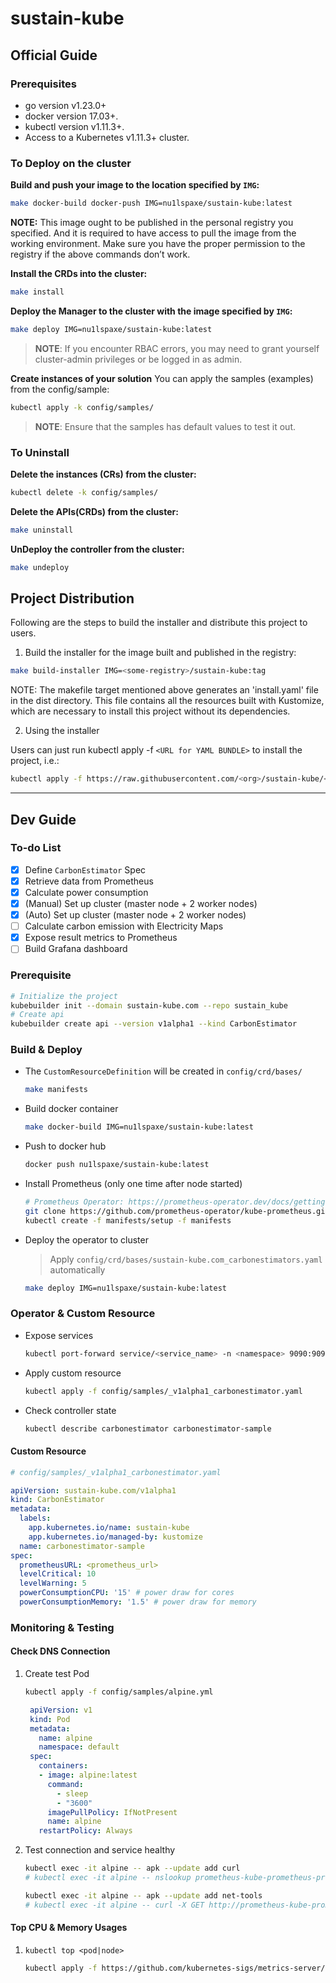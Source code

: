 # sustain-kube

## Official Guide

### Prerequisites

- go version v1.23.0+
- docker version 17.03+.
- kubectl version v1.11.3+.
- Access to a Kubernetes v1.11.3+ cluster.

### To Deploy on the cluster

**Build and push your image to the location specified by `IMG`:**

```sh
make docker-build docker-push IMG=nu1lspaxe/sustain-kube:latest
```

**NOTE:** This image ought to be published in the personal registry you specified.
And it is required to have access to pull the image from the working environment.
Make sure you have the proper permission to the registry if the above commands don’t work.

**Install the CRDs into the cluster:**

```sh
make install
```

**Deploy the Manager to the cluster with the image specified by `IMG`:**

```sh
make deploy IMG=nu1lspaxe/sustain-kube:latest
```

> **NOTE**: If you encounter RBAC errors, you may need to grant yourself cluster-admin
> privileges or be logged in as admin.

**Create instances of your solution**
You can apply the samples (examples) from the config/sample:

```sh
kubectl apply -k config/samples/
```

> **NOTE**: Ensure that the samples has default values to test it out.

### To Uninstall

**Delete the instances (CRs) from the cluster:**

```sh
kubectl delete -k config/samples/
```

**Delete the APIs(CRDs) from the cluster:**

```sh
make uninstall
```

**UnDeploy the controller from the cluster:**

```sh
make undeploy
```

## Project Distribution

Following are the steps to build the installer and distribute this project to users.

1. Build the installer for the image built and published in the registry:

```sh
make build-installer IMG=<some-registry>/sustain-kube:tag
```

NOTE: The makefile target mentioned above generates an 'install.yaml'
file in the dist directory. This file contains all the resources built
with Kustomize, which are necessary to install this project without
its dependencies.

2. Using the installer

Users can just run kubectl apply -f `<URL for YAML BUNDLE>` to install the project, i.e.:

```sh
kubectl apply -f https://raw.githubusercontent.com/<org>/sustain-kube/<tag or branch>/dist/install.yaml
```

---

## Dev Guide

### To-do List

- [X] Define `CarbonEstimator` Spec
- [X] Retrieve data from Prometheus
- [X] Calculate power consumption
- [X] (Manual) Set up cluster (master node + 2 worker nodes)
- [X] (Auto) Set up cluster (master node + 2 worker nodes)
- [ ] Calculate carbon emission with Electricity Maps
- [X] Expose result metrics to Prometheus
- [ ] Build Grafana dashboard

### Prerequisite

```bash
# Initialize the project
kubebuilder init --domain sustain-kube.com --repo sustain_kube
# Create api
kubebuilder create api --version v1alpha1 --kind CarbonEstimator
```

### Build & Deploy

- The `CustomResourceDefinition` will be created in `config/crd/bases/`

  ```bash
  make manifests
  ```
- Build docker container

  ```bash
  make docker-build IMG=nu1lspaxe/sustain-kube:latest 
  ```
- Push to docker hub

  ```bash
  docker push nu1lspaxe/sustain-kube:latest
  ```
- Install Prometheus (only one time after node started)

  ```bash
  # Prometheus Operator: https://prometheus-operator.dev/docs/getting-started/installation/
  git clone https://github.com/prometheus-operator/kube-prometheus.git
  kubectl create -f manifests/setup -f manifests
  ```
- Deploy the operator to cluster

  > Apply `config/crd/bases/sustain-kube.com_carbonestimators.yaml` automatically
  >

  ```bash
  make deploy IMG=nu1lspaxe/sustain-kube:latest
  ```

### Operator & Custom Resource

- Expose services
  ```bash
  kubectl port-forward service/<service_name> -n <namespace> 9090:9090 &
  ```
- Apply custom resource
  ```bash
  kubectl apply -f config/samples/_v1alpha1_carbonestimator.yaml
  ```
- Check controller state
  ```bash
  kubectl describe carbonestimator carbonestimator-sample
  ```

#### Custom Resource

```yaml
# config/samples/_v1alpha1_carbonestimator.yaml

apiVersion: sustain-kube.com/v1alpha1
kind: CarbonEstimator
metadata:
  labels:
    app.kubernetes.io/name: sustain-kube
    app.kubernetes.io/managed-by: kustomize
  name: carbonestimator-sample
spec:
  prometheusURL: <prometheus_url>
  levelCritical: 10
  levelWarning: 5
  powerConsumptionCPU: '15' # power draw for cores
  powerConsumptionMemory: '1.5' # power draw for memory
```

### Monitoring & Testing

#### Check DNS Connection

1. Create test Pod

   ```bash
   kubectl apply -f config/samples/alpine.yml
   ```

   ```yaml
    apiVersion: v1
    kind: Pod
    metadata:
      name: alpine
      namespace: default
    spec:
      containers:
      - image: alpine:latest
        command:
          - sleep
          - "3600"
        imagePullPolicy: IfNotPresent
        name: alpine
      restartPolicy: Always
   ```
2. Test connection and service healthy

   ```bash
   kubectl exec -it alpine -- apk --update add curl
   # kubectl exec -it alpine -- nslookup prometheus-kube-prometheus-prometheus.default.svc.cluster.local

   kubectl exec -it alpine -- apk --update add net-tools
   # kubectl exec -it alpine -- curl -X GET http://prometheus-kube-prometheus-prometheus.default.svc.cluster.local:9090/-/healthy
   ```

#### Top CPU & Memory Usages

1. `kubectl top <pod|node>`
   ```bash
   kubectl apply -f https://github.com/kubernetes-sigs/metrics-server/releases/latest/download/components.yaml
   ```
